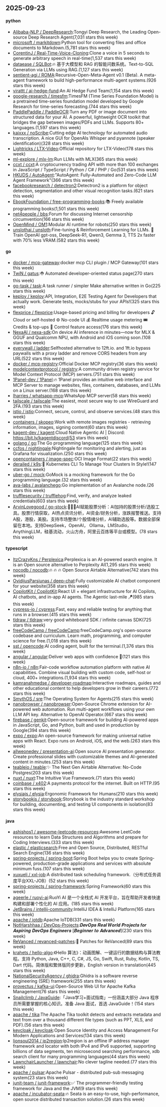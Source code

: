 ## 2025-09-23

#### python
* [Alibaba-NLP / DeepResearch](https://github.com/Alibaba-NLP/DeepResearch):Tongyi Deep Research, the Leading Open-source Deep Research Agent(7,031 stars this week)
* [microsoft / markitdown](https://github.com/microsoft/markitdown):Python tool for converting files and office documents to Markdown.(5,781 stars this week)
* [CorentinJ / Real-Time-Voice-Cloning](https://github.com/CorentinJ/Real-Time-Voice-Cloning):Clone a voice in 5 seconds to generate arbitrary speech in real-time(1,537 stars this week)
* [dataease / SQLBot](https://github.com/dataease/SQLBot):🔥 基于大模型和 RAG 的智能问数系统。Text-to-SQL Generation via LLMs using RAG.(1,127 stars this week)
* [sentient-agi / ROMA](https://github.com/sentient-agi/ROMA):Recursive-Open-Meta-Agent v0.1 (Beta). A meta-agent framework to build high-performance multi-agent systems.(926 stars this week)
* [virattt / ai-hedge-fund](https://github.com/virattt/ai-hedge-fund):An AI Hedge Fund Team(1,154 stars this week)
* [google-research / timesfm](https://github.com/google-research/timesfm):TimesFM (Time Series Foundation Model) is a pretrained time-series foundation model developed by Google Research for time-series forecasting.(744 stars this week)
* [PaddlePaddle / PaddleOCR](https://github.com/PaddlePaddle/PaddleOCR):Turn any PDF or image document into structured data for your AI. A powerful, lightweight OCR toolkit that bridges the gap between images/PDFs and LLMs. Supports 80+ languages.(1,597 stars this week)
* [kaixxx / noScribe](https://github.com/kaixxx/noScribe):Cutting edge AI technology for automated audio transcription. A nice GUI for OpenAIs Whisper and pyannote (speaker identification)(328 stars this week)
* [Lightricks / LTX-Video](https://github.com/Lightricks/LTX-Video):Official repository for LTX-Video(178 stars this week)
* [ml-explore / mlx-lm](https://github.com/ml-explore/mlx-lm):Run LLMs with MLX(365 stars this week)
* [ccxt / ccxt](https://github.com/ccxt/ccxt):A cryptocurrency trading API with more than 100 exchanges in JavaScript / TypeScript / Python / C# / PHP / Go(531 stars this week)
* [HKUDS / AutoAgent](https://github.com/HKUDS/AutoAgent):"AutoAgent: Fully-Automated and Zero-Code LLM Agent Framework"(366 stars this week)
* [facebookresearch / detectron2](https://github.com/facebookresearch/detectron2):Detectron2 is a platform for object detection, segmentation and other visual recognition tasks.(621 stars this week)
* [EbookFoundation / free-programming-books](https://github.com/EbookFoundation/free-programming-books):📚 Freely available programming books(1,501 stars this week)
* [net4people / bbs](https://github.com/net4people/bbs):Forum for discussing Internet censorship circumvention(166 stars this week)
* [OpenMind / OM1](https://github.com/OpenMind/OM1):Modular AI runtime for robots(250 stars this week)
* [unslothai / unsloth](https://github.com/unslothai/unsloth):Fine-tuning & Reinforcement Learning for LLMs. 🦥 Train OpenAI gpt-oss, DeepSeek-R1, Qwen3, Gemma 3, TTS 2x faster with 70% less VRAM.(582 stars this week)

#### go
* [docker / mcp-gateway](https://github.com/docker/mcp-gateway):docker mcp CLI plugin / MCP Gateway(101 stars this week)
* [TwiN / gatus](https://github.com/TwiN/gatus):⛑ Automated developer-oriented status page(270 stars this week)
* [go-task / task](https://github.com/go-task/task):A task runner / simpler Make alternative written in Go(225 stars this week)
* [keploy / keploy](https://github.com/keploy/keploy):API, Integration, E2E Testing Agent for Developers that actually work. Generate tests, mocks/stubs for your APIs!(325 stars this week)
* [flexprice / flexprice](https://github.com/flexprice/flexprice):Usage-based pricing and billing for developers 🔓 Cloud or self-hosted ⚙️ No-code UI 💰 Realtime usage metering 🎟 Credits & top-ups 🔑 Control feature access(176 stars this week)
* [NexaAI / nexa-sdk](https://github.com/NexaAI/nexa-sdk):On device AI inference in minutes—now for MLX & GGUF and Qualcomm NPU, with Android and iOS coming soon.(108 stars this week)
* [everywall / ladder](https://github.com/everywall/ladder):Selfhosted alternative to 12ft.io. and 1ft.io bypass paywalls with a proxy ladder and remove CORS headers from any URL(522 stars this week)
* [docker / mcp-registry](https://github.com/docker/mcp-registry):Official Docker MCP registry(36 stars this week)
* [modelcontextprotocol / registry](https://github.com/modelcontextprotocol/registry):A community driven registry service for Model Context Protocol (MCP) servers.(751 stars this week)
* [1Panel-dev / 1Panel](https://github.com/1Panel-dev/1Panel):🔥 1Panel provides an intuitive web interface and MCP Server to manage websites, files, containers, databases, and LLMs on a Linux server.(168 stars this week)
* [lharries / whatsapp-mcp](https://github.com/lharries/whatsapp-mcp):WhatsApp MCP server(58 stars this week)
* [tailscale / tailscale](https://github.com/tailscale/tailscale):The easiest, most secure way to use WireGuard and 2FA.(193 stars this week)
* [istio / istio](https://github.com/istio/istio):Connect, secure, control, and observe services.(48 stars this week)
* [containers / skopeo](https://github.com/containers/skopeo):Work with remote images registries - retrieving information, images, signing content(60 stars this week)
* [kagent-dev / kagent](https://github.com/kagent-dev/kagent):Cloud Native Agentic AI | Discord: https://bit.ly/kagentdiscord(53 stars this week)
* [golang / go](https://github.com/golang/go):The Go programming language(125 stars this week)
* [ccfos / nightingale](https://github.com/ccfos/nightingale):Nightingale for monitoring and alerting, just as Grafana for visualization.(250 stars this week)
* [opencontainers / image-spec](https://github.com/opencontainers/image-spec):OCI Image Format(22 stars this week)
* [derailed / k9s](https://github.com/derailed/k9s):🐶 Kubernetes CLI To Manage Your Clusters In Style!(147 stars this week)
* [uber-go / mock](https://github.com/uber-go/mock):GoMock is a mocking framework for the Go programming language.(32 stars this week)
* [ava-labs / avalanchego](https://github.com/ava-labs/avalanchego):Go implementation of an Avalanche node.(26 stars this week)
* [trufflesecurity / trufflehog](https://github.com/trufflesecurity/trufflehog):Find, verify, and analyze leaked credentials(603 stars this week)
* [ArvinLovegood / go-stock](https://github.com/ArvinLovegood/go-stock):🦄🦄🦄AI赋能股票分析：AI加持的股票分析/选股工具。股票行情获取，AI热点资讯分析，AI资金/财务分析，涨跌报警推送。支持A股，港股，美股。支持市场整体/个股情绪分析，AI辅助选股等。数据全部保留在本地。支持DeepSeek，OpenAI， Ollama，LMStudio，AnythingLLM，硅基流动，火山方舟，阿里云百炼等平台或模型。(78 stars this week)

#### typescript
* [ItzCrazyKns / Perplexica](https://github.com/ItzCrazyKns/Perplexica):Perplexica is an AI-powered search engine. It is an Open source alternative to Perplexity AI(1,295 stars this week)
* [nocodb / nocodb](https://github.com/nocodb/nocodb):🔥 🔥 🔥 Open Source Airtable Alternative(742 stars this week)
* [OvidijusParsiunas / deep-chat](https://github.com/OvidijusParsiunas/deep-chat):Fully customizable AI chatbot component for your website(358 stars this week)
* [CopilotKit / CopilotKit](https://github.com/CopilotKit/CopilotKit):React UI + elegant infrastructure for AI Copilots, AI chatbots, and in-app AI agents. The Agentic last-mile 🪁(985 stars this week)
* [cypress-io / cypress](https://github.com/cypress-io/cypress):Fast, easy and reliable testing for anything that runs in a browser.(415 stars this week)
* [tldraw / tldraw](https://github.com/tldraw/tldraw):very good whiteboard SDK / infinite canvas SDK(725 stars this week)
* [freeCodeCamp / freeCodeCamp](https://github.com/freeCodeCamp/freeCodeCamp):freeCodeCamp.org's open-source codebase and curriculum. Learn math, programming, and computer science for free.(1,018 stars this week)
* [sst / opencode](https://github.com/sst/opencode):AI coding agent, built for the terminal.(1,376 stars this week)
* [angular / angular](https://github.com/angular/angular):Deliver web apps with confidence 🚀(121 stars this week)
* [n8n-io / n8n](https://github.com/n8n-io/n8n):Fair-code workflow automation platform with native AI capabilities. Combine visual building with custom code, self-host or cloud, 400+ integrations.(1,934 stars this week)
* [kamranahmedse / developer-roadmap](https://github.com/kamranahmedse/developer-roadmap):Interactive roadmaps, guides and other educational content to help developers grow in their careers.(772 stars this week)
* [SmythOS / sre](https://github.com/SmythOS/sre):The Operating System for Agents(215 stars this week)
* [nanobrowser / nanobrowser](https://github.com/nanobrowser/nanobrowser):Open-Source Chrome extension for AI-powered web automation. Run multi-agent workflows using your own LLM API key. Alternative to OpenAI Operator.(667 stars this week)
* [firebase / genkit](https://github.com/firebase/genkit):Open-source framework for building AI-powered apps in JavaScript, Go, and Python, built and used in production by Google(394 stars this week)
* [expo / expo](https://github.com/expo/expo):An open-source framework for making universal native apps with React. Expo runs on Android, iOS, and the web.(263 stars this week)
* [allweonedev / presentation-ai](https://github.com/allweonedev/presentation-ai):Open source AI presentation generator. Create professional slides with customizable themes and AI-generated content in minutes.(253 stars this week)
* [teableio / teable](https://github.com/teableio/teable):✨ The Next Gen Airtable Alternative: No-Code Postgres(203 stars this week)
* [nuxt / nuxt](https://github.com/nuxt/nuxt):The Intuitive Vue Framework.(71 stars this week)
* [coinbase / x402](https://github.com/coinbase/x402):A payments protocol for the internet. Built on HTTP.(95 stars this week)
* [elysiajs / elysia](https://github.com/elysiajs/elysia):Ergonomic Framework for Humans(210 stars this week)
* [storybookjs / storybook](https://github.com/storybookjs/storybook):Storybook is the industry standard workshop for building, documenting, and testing UI components in isolation(83 stars this week)

#### java
* [ashishps1 / awesome-leetcode-resources](https://github.com/ashishps1/awesome-leetcode-resources):Awesome LeetCode resources to learn Data Structures and Algorithms and prepare for Coding Interviews.(333 stars this week)
* [elastic / elasticsearch](https://github.com/elastic/elasticsearch):Free and Open Source, Distributed, RESTful Search Engine(136 stars this week)
* [spring-projects / spring-boot](https://github.com/spring-projects/spring-boot):Spring Boot helps you to create Spring-powered, production-grade applications and services with absolute minimum fuss.(107 stars this week)
* [xuxueli / xxl-job](https://github.com/xuxueli/xxl-job):A distributed task scheduling framework.（分布式任务调度平台XXL-JOB）(52 stars this week)
* [spring-projects / spring-framework](https://github.com/spring-projects/spring-framework):Spring Framework(60 stars this week)
* [ageerle / ruoyi-ai](https://github.com/ageerle/ruoyi-ai):RuoYi AI 是一个全栈式 AI 开发平台，旨在帮助开发者快速构建和部署个性化的 AI 应用。(185 stars this week)
* [JetBrains / intellij-community](https://github.com/JetBrains/intellij-community):IntelliJ IDEA & IntelliJ Platform(165 stars this week)
* [apache / iotdb](https://github.com/apache/iotdb):Apache IoTDB(331 stars this week)
* [NotHarshhaa / DevOps-Projects](https://github.com/NotHarshhaa/DevOps-Projects):𝑫𝒆𝒗𝑶𝒑𝒔 𝑹𝒆𝒂𝒍 𝑾𝒐𝒓𝒍𝒅 𝑷𝒓𝒐𝒋𝒆𝒄𝒕𝒔 𝒇𝒐𝒓 𝑨𝒔𝒑𝒊𝒓𝒊𝒏𝒈 𝑫𝒆𝒗𝑶𝒑𝒔 𝑬𝒏𝒈𝒊𝒏𝒆𝒆𝒓𝒔 [𝑩𝒆𝒈𝒊𝒏𝒏𝒆𝒓 𝒕𝒐 𝑨𝒅𝒗𝒂𝒏𝒄𝒆𝒅](230 stars this week)
* [ReVanced / revanced-patches](https://github.com/ReVanced/revanced-patches):🧩 Patches for ReVanced(89 stars this week)
* [krahets / hello-algo](https://github.com/krahets/hello-algo):《Hello 算法》：动画图解、一键运行的数据结构与算法教程。支持 Python, Java, C++, C, C#, JS, Go, Swift, Rust, Ruby, Kotlin, TS, Dart 代码。简体版和繁体版同步更新，English version in translation(445 stars this week)
* [NationalSecurityAgency / ghidra](https://github.com/NationalSecurityAgency/ghidra):Ghidra is a software reverse engineering (SRE) framework(255 stars this week)
* [provectus / kafka-ui](https://github.com/provectus/kafka-ui):Open-Source Web UI for Apache Kafka Management(76 stars this week)
* [Snailclimb / JavaGuide](https://github.com/Snailclimb/JavaGuide):「Java学习+面试指南」一份涵盖大部分 Java 程序员所需要掌握的核心知识。准备 Java 面试，首选 JavaGuide！(154 stars this week)
* [apache / tika](https://github.com/apache/tika):The Apache Tika toolkit detects and extracts metadata and text from over a thousand different file types (such as PPT, XLS, and PDF).(56 stars this week)
* [keycloak / keycloak](https://github.com/keycloak/keycloak):Open Source Identity and Access Management For Modern Applications and Services(134 stars this week)
* [lionsoul2014 / ip2region](https://github.com/lionsoul2014/ip2region):Ip2region is an offline IP address manager framework and locator with both IPv4 and IPv6 supported, supporting billions of data segments, ten microsecond searching performance, xdb search client for many programming languages(44 stars this week)
* [LawnchairLauncher / lawnchair](https://github.com/LawnchairLauncher/lawnchair):No clever tagline needed.(77 stars this week)
* [apache / pulsar](https://github.com/apache/pulsar):Apache Pulsar - distributed pub-sub messaging system(23 stars this week)
* [junit-team / junit-framework](https://github.com/junit-team/junit-framework):✅ The programmer-friendly testing framework for Java and the JVM(9 stars this week)
* [apache / incubator-seata](https://github.com/apache/incubator-seata):🔥 Seata is an easy-to-use, high-performance, open source distributed transaction solution.(26 stars this week)

